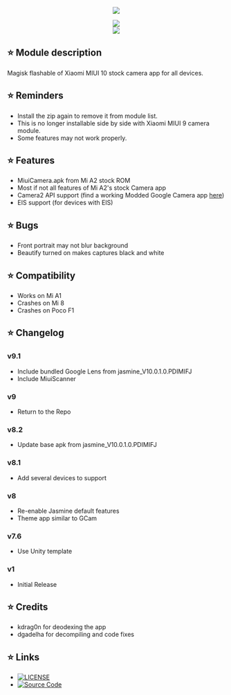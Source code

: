 <p align="center"><img src="https://www.lowyat.net/wp-content/uploads/2018/07/xiaomi-mi-a2-lite-hands-on-5.jpg">
</p>

<p align="center"><a href="https://forum.xda-developers.com/apps/magisk/module-xiaomi-mi-a1-stock-camera-t3810432"><img src="https://img.shields.io/badge/XDA-Thread-orange.svg"></a><br /><a href="https://t.me/PIX3LIFY"><img src="https://img.shields.io/badge/Telegram-Channel-blue.svg"></a></p>

## ⭐ Module description
Magisk flashable of Xiaomi MIUI 10 stock camera app for all devices.

## ⭐ Reminders
* Install the zip again to remove it from module list.
* This is no longer installable side by side with Xiaomi MIUI 9 camera module.
* Some features may not work properly.

## ⭐ Features
* MiuiCamera.apk from Mi A2 stock ROM
* Most if not all features of Mi A2's stock Camera app
* Camera2 API support (find a working Modded Google Camera app [here](https://www.celsoazevedo.com/files/android/google-camera/))
* EIS support (for devices with EIS)

## ⭐ Bugs
* Front portrait may not blur background
* Beautify turned on makes captures black and white

## ⭐ Compatibility
* Works on Mi A1
* Crashes on Mi 8
* Crashes on Poco F1

## ⭐ Changelog
### v9.1
* Include bundled Google Lens from jasmine_V10.0.1.0.PDIMIFJ
* Include MiuiScanner

### v9
* Return to the Repo

### v8.2
* Update base apk from jasmine_V10.0.1.0.PDIMIFJ

### v8.1
* Add several devices to support

### v8
* Re-enable Jasmine default features
* Theme app similar to GCam

### v7.6
* Use Unity template

### v1
* Initial Release

## ⭐ Credits
* kdrag0n for deodexing the app
* dgadelha for decompiling and code fixes

## ⭐ Links
* [![LICENSE](https://img.shields.io/github/license/Magisk-Modules-Repo/MiA2Camera.svg)](https://github.com/Magisk-Modules-Repo/MiA2Camera/blob/master/LICENSE)
* [![Source Code](https://img.shields.io/badge/Github-Source-black.svg)](https://github.com/Magisk-Modules-Repo/MiA2Camera)
